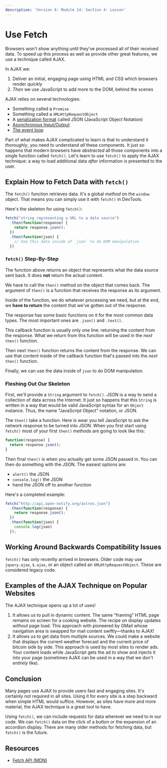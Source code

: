 ```yaml
---
description: 'Version 8: Module 14: Section 4: Lesson'
---
```


# Use Fetch

Browsers won't show anything until they've processed all of their received data. To speed up this process as well as provide other great features, we use a technique called AJAX.

In AJAX we:

1. Deliver an initial, engaging page using HTML and CSS which browsers render _quickly_
2. _Then_ we use JavaScript to add more to the DOM, behind the scenes

AJAX relies on several technologies:

* Something called a `Promise`
* Something called a `XMLHttpRequestObject`
* A [serialization format](https://en.wikipedia.org/wiki/Serialization) called JSON \(JavaScript Object Notation\)
* [Asynchronous Input/Output](https://developer.mozilla.org/en-US/docs/Learn/JavaScript/Asynchronous/Introducing)
* [The event loop](https://developer.mozilla.org/en-US/docs/Web/JavaScript/EventLoop)

Part of what makes AJAX complicated to learn is that to understand it _thoroughly_, you need to understand _all_ these components. It just so happens that modern browsers have _abstracted_ all those components into a single function called `fetch()`. Let's learn to use `fetch()` to apply the AJAX technique: a way to load additional data _after_ information is presented to the user.

## Explain How to Fetch Data with `fetch()`

The `fetch()` function retrieves data. It's a global _method_ on the `window` object. That means you can simply use it with `fetch()` in DevTools.

Here's the skeleton for using `fetch()`:

```javascript
fetch("string representing a URL to a data source")
  .then(function(response) {
    return response.json();
  })
  .then(function(json) {
    // Use this data inside of `json` to do DOM manipulation
  })
```

### `fetch()` Step-By-Step

The function above returns an object that represents what the data source sent back. It does **not** return the actual content.

We have to call the `then()` method on the object that comes back. The argument of `then()` is a function that receives the response as its argument.

Inside of the function, we do whatever processing we need, but at the end, we **have to return** the content that we've gotten out of the response.

The response has some basic functions on it for the most common data types. The most important ones are `.json()` and `.text()`.

This callback function is usually only one line: returning the content from the response. What we return from this function will be used in the _next_ `then()` function.

Then next `then()` function returns the content from the response. We can use that content inside of the callback function that's passed into the _next_ `then()` function.

Finally, we can use the data inside of `json` to do DOM manipulation.

### Fleshing Out Our Skeleton

First, we'll provide a `String` argument to `fetch()`. JSON is a way to send a collection of data across the Internet. It just so happens that this `String` is written in a way that would be valid JavaScript syntax for an `Object` instance. Thus, the name "JavaScript Object" notation, or JSON.

The `then()` take a function. Here is wear you tell JavaScript to ask the network response to be turned into JSON. When you first start using `fetch()` most of your first `then()` methods are going to look like this:

```javascript
function(response) {
  return response.json();
}
```

Then final `then()` is when you actually get some JSON passed in. You can then do something with the JSON. The easiest options are:

* `alert()` the JSON
* `console.log()` the JSON
* hand the JSON off to another function

Here's a completed example:

```javascript
fetch("http://api.open-notify.org/astros.json")
  .then(function(response) {
    return response.json();
  })
  .then(function(json) {
    console.log(json)
  });
```

## Working Around Backwards Compatibility Issues

`fetch()` has only recently arrived in browsers. Older code may use `jquery.ajax`, `$.ajax`, or an object called an `XMLHttpRequestObject`. These are considered legacy code.

## Examples of the AJAX Technique on Popular Websites

The AJAX technique opens up a lot of uses!

1. It allows us to pull in dynamic content. The same "framing" HTML page remains on screen for a cooking website. The recipe on display updates _without_ page load. This approach with pioneered by GMail whose navigation area is swapped for mail content swiftly—thanks to AJAX!
2. It allows us to get data from multiple sources. We could make a website that displays the current weather forecast and the current price of bitcoin side by side. This approach is used by most sites to render ads. Your content loads while JavaScript gets the ad to show and injects it into your page \(sometimes AJAX can be used in a way that we don't _entirely_ like\).

## Conclusion

Many pages use AJAX to provide users fast and engaging sites. It's certainly not required in all sites. Using it for every site is a step backward when simple HTML would suffice. However, as sites have more and more material, the AJAX technique is a great tool to have.

Using `fetch()`, we can include requests for data wherever we need to in our code. We can `fetch()` data on the click of a button or the expansion of an accordion display. There are many older methods for fetching data, but `fetch()` is the future.

## Resources

* [Fetch API \(MDN\)](https://developer.mozilla.org/en-US/docs/Web/API/Fetch_API)

